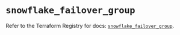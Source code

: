 # `snowflake_failover_group`

Refer to the Terraform Registry for docs: [`snowflake_failover_group`](https://registry.terraform.io/providers/snowflakedb/snowflake/2.1.0/docs/resources/failover_group).
